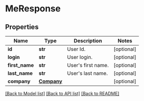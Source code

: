 # MeResponse

## Properties
Name | Type | Description | Notes
------------ | ------------- | ------------- | -------------
**id** | **str** | User Id. | [optional] 
**login** | **str** | User login. | [optional] 
**first_name** | **str** | User&#39;s first name. | [optional] 
**last_name** | **str** | User&#39;s last name. | [optional] 
**company** | [**Company**](Company.md) |  | [optional] 

[[Back to Model list]](../README.md#documentation-for-models) [[Back to API list]](../README.md#documentation-for-api-endpoints) [[Back to README]](../README.md)


